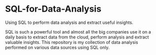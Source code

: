 # SQL-for-Data-Analysis
Using SQL to perform data analysis and extract useful insights.

SQL is such a powerful tool and almost all the big companies use it on a daily basis to extract data from the cloud, perform analysis and extract valuable insights. This repository is my collection of data analysis performed on various data sources using SQL only.

